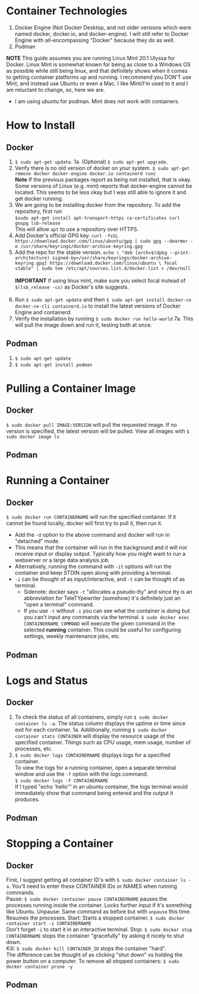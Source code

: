 # Container Technologies
1. Docker Engine (Not Docker Desktop, and not older versions which were named docker, docker.io, and docker-engine). I will still refer to Docker Engine with all-encompassing "Docker" because they do as well. 
2. Podman

**NOTE** This guide assumes you are running Linux Mint 20.1 Ulyssa for Docker. Linux Mint is somewhat known for being as close to a Windows OS as possible while still being linux, and that definitely shows when it comes to getting container platforms up and running. I recommend you DON'T use Mint, and instead use Ubuntu or even a Mac. I like Mint/I'm used to it and I am reluctant to change, so, here we are.
- I am using ubuntu for podman. Mint does not work with containers. 

# How to Install
## Docker
1. `$ sudo apt-get update`.
1a. (Optional) `$ sudo apt-get upgrade`.
2. Verify there is no old version of docker on your system. `$ sudo apt-get remove docker docker-engine docker.io containerd runc`<br>
**Note** If the previous packages report as being not installed, that is okay. Some versions of Linux (e.g. mint) reports that docker-engine cannot be located. This seems to be less okay but I was still able to ignore it and get docker running.
3. We are going to be installing docker from the repository. To add the repository, first run <br>
`$sudo apt-get install apt-transport-https ca-certificates curl gnupg lsb-release`<br>
This will allow `apt` to use a repository over HTTPS.
4. Add Docker's official GPG key. `curl -fsSL https://download.docker.com/linux/ubuntu/gpg | sudo gpg --dearmor -o /usr/share/keyrings/docker-archive-keyring.gpg`
5. Add the repo for the stable version. `echo \
  "deb [arch=$(dpkg --print-architecture) signed-by=/usr/share/keyrings/docker-archive-keyring.gpg] https://download.docker.com/linux/ubuntu \
  focal stable" | sudo tee /etc/apt/sources.list.d/docker.list > /dev/null`<br><br>
  **IMPORTANT** If using linux mint, make sure you select focal instead of `$(lsb_release -cs)` as Docker's site suggests.<br><br>
6. Run `$ sudo apt-get update` and then `$ sudo apt-get install docker-ce docker-ce-cli containerd.io` to install the latest versions of Docker Engine and containerd.
7. Verify the installation by running `$ sudo docker run hello-world`
7a. This will pull the image down and run it, testing both at once. 
## Podman
1. `$ sudo apt-get update`
2. `$ sudo apt-get install podman`
# Pulling a Container Image
## Docker
`$ sudo docker pull IMAGE:VERSION` will pull the requested image. If no version is specified, the latest version will be pulled.
View all images with `$ sudo docker image ls`
## Podman

# Running a Container 
## Docker
`$ sudo docker run CONTAINERNAME` will run the specified container. If it cannot be found locally, docker will first try to pull it, then run it.<br>
- Add the `-d` option to the above command and docker will run in "detached" mode.<br>
- This means that the container will run in the background and it will not receive input or display output. Typically how you might want to run a webserver or a large data analysis job.
- Alternatively, running the command with `-it` options will run the container and keep STDIN open along with providing a terminal. 
- `-i` can be thought of as input/interactive, and `-t` can be thought of as terminal.
  - Sidenote: docker says `-t` "allocates a pseudo-tty" and since tty is an abbreviation for TeleTYpewriter (somehow) it's definitely just an "open a terminal" command.
  - If you use `-t` without `-i` you can see what the container is doing but you can't input any commands via the terminal.
`$ sudo docker exec CONTAINERNAME COMMAND` will execute the given command in the selected **running** container. This could be useful for configuring settings, weekly maintenance jobs, etc. 

## Podman

# Logs and Status

## Docker
1. To check the status of all containers, simply run `$ sudo docker container ls -a`. The status column displays the uptime or time since exit for each container.
1a. Additionally, running `$ sudo docker container stats CONTAINER` will display the resource usage of the specified container. Things such as CPU usage, mem usage, number of processes, etc. 
2. `$ sudo docker logs CONTAINERNAME` displays logs for a specified container.<br>
To view the logs for a running container, open a separate terminal window and use the `-f` option with the logs command.<br>
`$ sudo docker logs -f CONTAINERNAME`<br>
If I typed "echo 'hello'" in an ubuntu container, the logs terminal would immediately show that command being entered and the output it produces. 

## Podman

# Stopping a Container

## Docker
First, I suggest getting all container ID's with `$ sudo docker container ls -a`. You'll need to enter these CONTAINER IDs or NAMES when running commands.<br>
Pause: `$ sudo docker container pause CONTAINERNAME` pauses the processes running inside the container. Locks further input if it's something like Ubuntu.
Unpause: Same command as before but with `unpause` this time. Resumes the processes.
Start: Starts a stopped container. `$ sudo docker container start -i CONTAINERNAME` <br>
Don't forget `-i` to start it in an interactive terminal. 
Stop: `$ sudo docker stop CONTAINERNAME` stops the container "gracefully" by asking it nicely to shut down.<br>
Kill: `$ sudo docker kill CONTAINER_ID` stops the container "hard".<br>
The difference can be thought of as clicking "shut down" vs holding the power button on a computer. 
To remove all stopped containers: `$ sudo docker container prune -y`

## Podman
